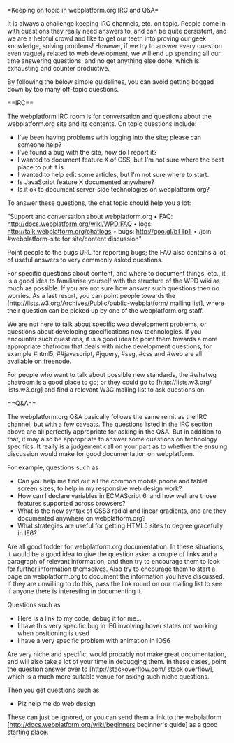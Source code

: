 =Keeping on topic in webplatform.org IRC and Q&A=

It is always a challenge keeping IRC channels, etc. on topic. People come in with questions they really need answers to, and can be quite persistent, and we are a helpful crowd and like to get our teeth into proving our geek knowledge, solving problems! However, if we try to answer every question even vaguely related to web development, we will end up spending all our time answering questions, and no get anything else done, which is exhausting and counter productive.

By following the below simple guidelines, you can avoid getting bogged down by too many off-topic questions.

==IRC==

The webplatform IRC room is for conversation and questions about the webplatform.org site and its contents. On topic questions include:

* I've been having problems with logging into the site; please can someone help?
* I've found a bug with the site, how do I report it?
* I wanted to document feature X of CSS, but I'm not sure where the best place to put it is.
* I wanted to help edit some articles, but I'm not sure where to start.
* Is JavaScript feature X documented anywhere?
* Is it ok to document server-side technologies on webplatform.org?

To answer these questions, the chat topic should help you a lot:

"Support and conversation about webplatform.org • FAQ: http://docs.webplatform.org/wiki/WPD:FAQ • logs: http://talk.webplatform.org/chatlogs • bugs: http://goo.gl/bTTpT • /join #webplatform-site for site/content discussion"

Point people to the bugs URL for reporting bugs; the FAQ also contains a lot of useful answers to very commonly asked questions.

For specific questions about content, and where to document things, etc., it is a good idea to familiarise yourself with the structure of the WPD wiki as much as possible. If you are not sure how answer such questions then no worries. As a last resort, you can point people towards the [http://lists.w3.org/Archives/Public/public-webplatform/ mailing list], where their question can be picked up by one of the webplatform.org staff.

We are not here to talk about specific web development problems, or questions about developing specifications new technologies. If you encounter such questions, it is a good idea to point them towards a more appropriate chatroom that deals with niche development questions, for example #html5, ##javascript, #jquery, #svg, #css and #web are all available on freenode.
 
For people who want to talk about possible new standards, the #whatwg chatroom is a good place to go; or they could go to [http://lists.w3.org/ lists.w3.org] and find a relevant W3C mailing list to ask questions on.

==Q&A==

The webplatform.org Q&A basically follows the same remit as the IRC channel, but with a few caveats. The questions listed in the IRC section above are all perfectly appropriate for asking in the Q&A. But in addition to that, it may also be appropriate to answer some questions on technology specifics. It really is a judgement call on your part as to whether the ensuing discussion would make for good documentation on webplatform.

For example, questions such as 

* Can you help me find out all the common mobile phone and tablet screen sizes, to help in my responsive web design work?
* How can I declare variables in ECMAScript 6, and how well are those features supported across browsers?
* What is the new syntax of CSS3 radial and linear gradients, and are they documented anywhere on webplatform.org?
* What strategies are useful for getting HTML5 sites to degree gracefully in IE6?

Are all good fodder for webplatform.org documentation. In these situations, it would be a good idea to give the question asker a couple of links and a paragraph of relevant information, and then try to encourage them to look for further information themselves. Also try to encourage them to start a page on webplatform.org to document the information you have discussed. If they are unwilling to do this, pass the link round on our mailing list to see if anyone there is interesting in documenting it.

Questions such as

* Here is a link to my code, debug it for me…
* I have this very specific bug in IE6 involving hover states not working when positioning is used
* I have a very specific problem with animation in iOS6

Are very niche and specific, would probably not make great documentation, and will also take a lot of your time in debugging them. In these cases, point the question answer over to [http://stackoverflow.com/ stack overflow], which is a much more suitable venue for asking such niche questions.

Then you get questions such as

* Plz help me do web design

These can just be ignored, or you can send them a link to the webplatform [http://docs.webplatform.org/wiki/beginners beginner's guide] as a good starting place.